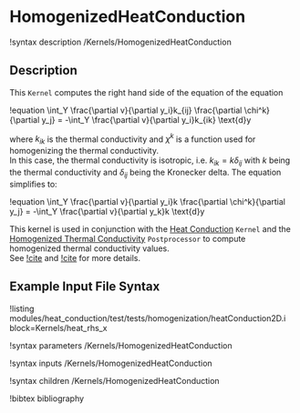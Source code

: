 # HomogenizedHeatConduction

!syntax description /Kernels/HomogenizedHeatConduction

## Description

This `Kernel` computes the right hand side of the equation of the equation

!equation
\int_Y \frac{\partial v}{\partial y_i}k_{ij} \frac{\partial \chi^k}{\partial y_j} = -\int_Y \frac{\partial v}{\partial y_i}k_{ik} \text{d}y

where $k_{ik}$ is the thermal conductivity and $\chi^k$ is a function used for homogenizing the thermal conductivity.  
In this case, the thermal conductivity is isotropic, i.e. $k_{ik} = k \delta_{ij}$ with $k$ being the thermal conductivity and $\delta_{ij}$ being the Kronecker delta.
The equation simplifies to:

!equation
\int_Y \frac{\partial v}{\partial y_i}k \frac{\partial \chi^k}{\partial y_j} = -\int_Y \frac{\partial v}{\partial y_k}k \text{d}y

This kernel is used in conjunction with the [Heat Conduction](HeatConduction.md) `Kernel` and the [Homogenized Thermal Conductivity](HomogenizedThermalConductivity.md) `Postprocessor` to compute homogenized thermal conductivity values.  
See [!cite](hales15homogenization) and [!cite](SONG2006710) for more details.

## Example Input File Syntax

!listing modules/heat_conduction/test/tests/homogenization/heatConduction2D.i block=Kernels/heat_rhs_x

!syntax parameters /Kernels/HomogenizedHeatConduction

!syntax inputs /Kernels/HomogenizedHeatConduction

!syntax children /Kernels/HomogenizedHeatConduction

!bibtex bibliography
